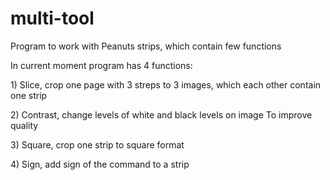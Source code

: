 # multi-tool
Program to work with Peanuts strips, which contain few functions 
<p>
In current moment program has 4 functions:
	<p>
	1) Slice, crop one page with 3 streps to 3 images, which each other contain one strip
	<p>
	2) Contrast, change levels of white and black levels on image To improve quality
	<p>
	3) Square, crop one strip to square format
	<p>
	4) Sign, add sign of the command to a strip
